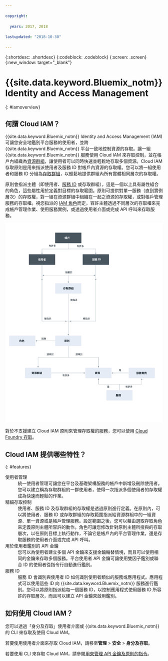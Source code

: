 ```yaml
---

copyright:

  years: 2017, 2018

lastupdated: "2018-10-30"

---
```


{:shortdesc: .shortdesc}
{:codeblock: .codeblock}
{:screen: .screen}
{:new_window: target="_blank"}

# {{site.data.keyword.Bluemix_notm}} Identity and Access Management
{: #iamoverview}

## 何謂 Cloud IAM？

{{site.data.keyword.Bluemix_notm}} Identity and Access Management (IAM) 可讓您安全地鑑別平台服務的使用者，並跨 {{site.data.keyword.Bluemix_notm}} 平台一致地控制資源的存取。讓一組 {{site.data.keyword.Bluemix_notm}} 服務使用 Cloud IAM 來存取控制，並在帳戶內組織為[資源群組](/docs/account/resourcegroups.html)，讓使用者可以同時快速並輕鬆地存取多個資源。Cloud IAM 存取原則是用來指派使用者及服務 ID 對帳戶內資源的存取權。您可以將一組使用者和服務 ID 分組為[存取群組](/docs/iam/groups.html)，以輕鬆地提供群組內所有實體相同層次的存取權。

原則會指派主體（即使用者、[服務 ID](/docs/iam/serviceid.html#serviceids) 或存取群組），這是一個以上具有屬性組合的角色，這些屬性用於定義對目標的存取範圍。原則可提供對單一服務（直到實例層次）的存取權，對一組在資源群組中組織在一起之資源的存取權，或對帳戶管理服務的存取權。視您指派的 [IAM 角色](/docs/iam/users_roles.html#iamusermanrol)而定，容許主體透過不同層次的存取權來完成帳戶管理作業、使用服務實例，或透過使用者介面或完成 API 呼叫來存取服務。

![用於帳戶存取管理的 IAM](images/iam-diagram.svg "存取管理如何在帳戶中使用 IAM 運作")

對於不支援建立 Cloud IAM 原則來管理存取權的服務，您可以使用 [Cloud Foundry 存取](/docs/iam/cfaccess.html#cfaccess)。


## Cloud IAM 提供哪些特性？
{: #features}

<dl>
<dt>使用者管理</dt>
<dd>統一使用者管理可讓您在平台及基礎架構服務的帳戶中新增及刪除使用者。您可以建立稱為存取群組的一群使用者，使得一次指派多個使用者的存取權成為快速而輕鬆的作業。</dd>
<dt>精細存取控制</dt>
<dd>使用者、服務 ID 及存取群組的存取權是透過原則進行定義。在原則內，可以將使用者、服務 ID 或存取群組的存取範圍指派給資源群組中的一組資源、單一資源或是帳戶管理服務。設定範圍之後，您可以藉由選取存取角色來定義原則主體所容許的動作。角色可讓您修改針對原則主體所授與的存取層次，以在原則目標上執行動作，不論它是帳戶內的平台管理作業，還是存取服務的使用者介面或完成 API 呼叫。</dd>
<dt>用於使用者鑑別的 API 金鑰</dt>
<dd>您可以為使用者建立多個 API 金鑰來支援金鑰輪替情境，而且可以使用相同的金鑰來存取多個服務。平台使用者 API 金鑰可讓使用雙因子鑑別或聯合 ID 的使用者從指令行自動進行鑑別。</dd>
<dt>服務 ID</dt>
<dd>服務 ID 會識別與使用者 ID 如何識別使用者類似的服務或應用程式。應用程式可以使用這些 ID 向 {{site.data.keyword.Bluemix_notm}} 服務進行鑑別。您可以將原則指派給每一個服務 ID，以控制應用程式使用服務 ID 所容許的存取層次，而且可以建立 API 金鑰來啟用鑑別。</dd>
</dl>


## 如何使用 Cloud IAM？

您可以透過「身分及存取」使用者介面或 {{site.data.keyword.Bluemix_notm}} 的 CLI 來存取及使用 Cloud IAM。

若要使用使用者介面來存取 Cloud IAM，請移至**管理** &gt; **安全** &gt; **身分及存取**。

若要使用 CLI 來存取 Cloud IAM，請參閱[用來管理 API 金鑰及原則的指令](/docs/cli/reference/ibmcloud/cli_api_policy.html#ibmcloud_commands_iam)。
